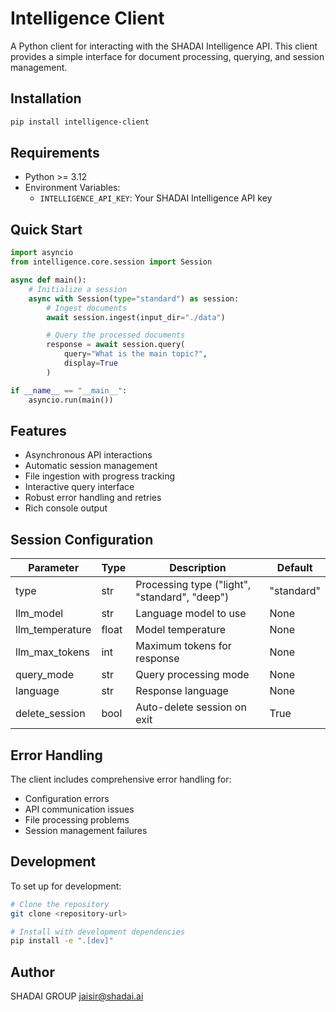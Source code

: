 # Intelligence Client

A Python client for interacting with the SHADAI Intelligence API. This client provides a simple interface for document processing, querying, and session management.

## Installation

```bash
pip install intelligence-client
```

## Requirements

- Python >= 3.12
- Environment Variables:
  - `INTELLIGENCE_API_KEY`: Your SHADAI Intelligence API key

## Quick Start

```python
import asyncio
from intelligence.core.session import Session

async def main():
    # Initialize a session
    async with Session(type="standard") as session:
        # Ingest documents
        await session.ingest(input_dir="./data")

        # Query the processed documents
        response = await session.query(
            query="What is the main topic?",
            display=True
        )

if __name__ == "__main__":
    asyncio.run(main())
```

## Features

- Asynchronous API interactions
- Automatic session management
- File ingestion with progress tracking
- Interactive query interface
- Robust error handling and retries
- Rich console output

## Session Configuration

| Parameter | Type | Description | Default |
|-----------|------|-------------|---------|
| type | str | Processing type ("light", "standard", "deep") | "standard" |
| llm_model | str | Language model to use | None |
| llm_temperature | float | Model temperature | None |
| llm_max_tokens | int | Maximum tokens for response | None |
| query_mode | str | Query processing mode | None |
| language | str | Response language | None |
| delete_session | bool | Auto-delete session on exit | True |

## Error Handling

The client includes comprehensive error handling for:
- Configuration errors
- API communication issues
- File processing problems
- Session management failures

## Development

To set up for development:

```bash
# Clone the repository
git clone <repository-url>

# Install with development dependencies
pip install -e ".[dev]"
```

## Author

SHADAI GROUP <jaisir@shadai.ai>
